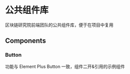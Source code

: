 # 公共组件库

区块链研究院前端团队的公共组件库，便于在项目中复用

## Components

### Button

功能与 Element Plus Button 一致，组件二开&引用的示例组件
